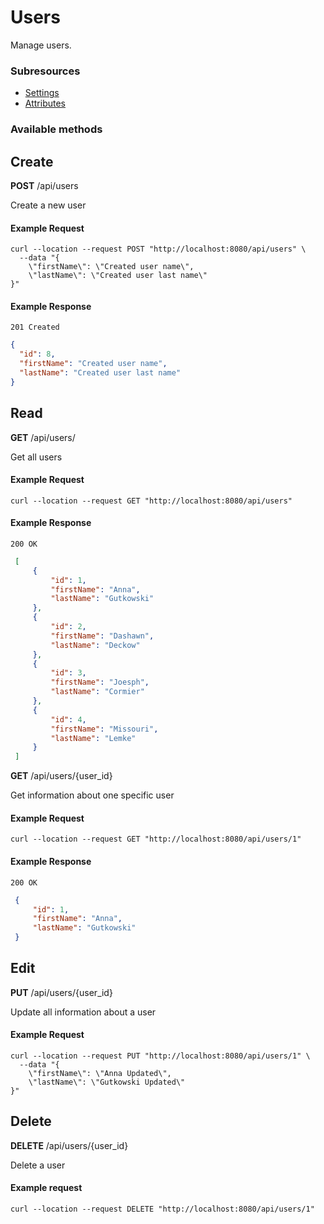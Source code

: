 # Users

Manage users.

### Subresources

* [Settings]
* [Attributes]

[Settings]: user-settings.md "User Settings"
[Attributes]: user-attributes.md "User Attributes"

### Available methods

## Create

**POST** /api/users

Create a new user

#### Example Request
``` text
curl --location --request POST "http://localhost:8080/api/users" \
  --data "{
    \"firstName\": \"Created user name\",
    \"lastName\": \"Created user last name\"
}"
```

#### Example Response
`201 Created`

``` json
{
  "id": 8,
  "firstName": "Created user name",
  "lastName": "Created user last name"
}
```

## Read

**GET** /api/users/

Get all users

#### Example Request
`curl --location --request GET "http://localhost:8080/api/users"`

#### Example Response
`200 OK`

``` json
 [
     {
         "id": 1,
         "firstName": "Anna",
         "lastName": "Gutkowski"
     },
     {
         "id": 2,
         "firstName": "Dashawn",
         "lastName": "Deckow"
     },
     {
         "id": 3,
         "firstName": "Joesph",
         "lastName": "Cormier"
     },
     {
         "id": 4,
         "firstName": "Missouri",
         "lastName": "Lemke"
     }
 ]
```
 
**GET** /api/users/{user_id}

Get information about one specific user

#### Example Request
`curl --location --request GET "http://localhost:8080/api/users/1"`
#### Example Response
`200 OK`

``` json
 {
     "id": 1,
     "firstName": "Anna",
     "lastName": "Gutkowski"
 }
```
## Edit

**PUT** /api/users/{user_id}

Update all information about a user

#### Example Request

``` text
curl --location --request PUT "http://localhost:8080/api/users/1" \
  --data "{
    \"firstName\": \"Anna Updated\",
    \"lastName\": \"Gutkowski Updated\"
}"
```

## Delete

**DELETE** /api/users/{user_id}

Delete a user

#### Example request
`curl --location --request DELETE "http://localhost:8080/api/users/1"`